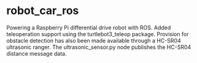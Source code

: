 # robot_car_ros
Powering a Raspberry Pi differential drive robot with ROS.
Added teleoperation support using the turtlebot3_teleop package. Provision for obstacle detection has also been made available through a HC-SR04 ultrasonic ranger. The ultrasonic_sensor.py node publishes the HC-SR04 distance message data.
